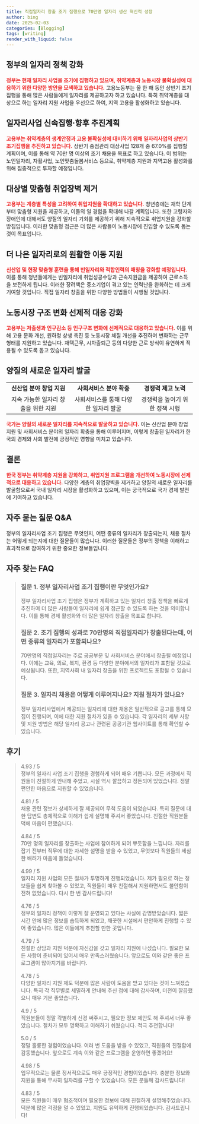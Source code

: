 ```yaml
---
title: 직접일자리 창출 조기 집행으로 70만명 일자리 생산 혁신적 성장
author: bing
date: 2025-02-03
categories: [Blogging]
tags: [writing]
render_with_liquid: false
---
```



<h2 id='일자리 정책 강화'>정부의 일자리 정책 강화</h2>

<p><b><span style="color: #ee2323;">정부는 현재 일자리 사업을 조기에 집행하고 있으며, 취약계층과 노동시장 불확실성에 대응하기 위한 다양한 방안을 모색하고 있습니다.</span></b> 고용노동부는 올 한 해 동안 상반기 조기집행을 통해 많은 사람들에게 일자리를 제공하고자 하고 있습니다. 특히 취약계층을 대상으로 하는 일자리 지원 사업을 우선으로 하여, 지역 고용을 활성화하고 있습니다.</p>

<h2 id='일자리사업 신속집행 계획'>일자리사업 신속집행·향후 추진계획</h2>

<p><b><span style="color: #ee2323;">고용부는 취약계층의 생계안정과 고용 불확실성에 대비하기 위해 일자리사업의 상반기 조기집행을 추진하고 있습니다.</span></b> 상반기 중점관리 대상사업 128개 중 67.0%를 집행할 계획이며, 이를 통해 약 70만 명 이상의 조기 채용을 목표로 하고 있습니다. 이 범위는 노인일자리, 자활사업, 노인맞춤돌봄서비스 등으로, 취약계층 지원과 지역고용 활성화를 위해 집중적으로 투자할 예정입니다.</p>

<h2 id='취업장벽 제거 방안'>대상별 맞춤형 취업장벽 제거</h2>

<p><b><span style="color: #ee2323;">고용부는 계층별 특성을 고려하여 취업지원을 확대하고 있습니다.</span></b> 청년층에는 재학 단계부터 맞춤형 지원을 제공하고, 이들의 일 경험을 확대해 나갈 계획입니다. 또한 고령자와 장애인에 대해서도 양질의 일자리 기회를 제공하기 위해 지속적으로 취업지원을 강화할 방침입니다. 이러한 맞춤형 접근은 더 많은 사람들이 노동시장에 진입할 수 있도록 돕는 것이 목표입니다.</p>

<h2 id='일자리 이동 지원'>더 나은 일자리로의 원활한 이동 지원</h2>

<p><b><span style="color: #ee2323;">신산업 및 현장 맞춤형 훈련을 통해 빈일자리와 적합인력의 매칭을 강화할 예정입니다.</span></b> 이를 통해 청년들에게는 빈일자리에 취업성공수당과 근속지원금을 제공하여 근로소득을 보전하게 됩니다. 이러한 장려책은 중소기업이 겪고 있는 인력난을 완화하는 데 크게 기여할 것입니다. 직접 일자리 창출을 위한 다양한 방법들이 시행될 것입니다.</p>

<h2 id='노동시장 구조 변화'>노동시장 구조 변화 선제적 대응 강화</h2>

<p><b><span style="color: #ee2323;">고용부는 저출생과 인구감소 등 인구구조 변화에 선제적으로 대응하고 있습니다.</span></b> 이를 위해 고용 문화 개선, 원하청 상생 촉진 등 노동시장 체질 개선을 추진하며 변화하는 근무 형태를 지원하고 있습니다. 재택근무, 시차출퇴근 등의 다양한 근로 방식이 유연하게 적용될 수 있도록 돕고 있습니다.</p>

<h2 id='새로운 일자리 발굴'>양질의 새로운 일자리 발굴</h2>

<table>
    <tr>
        <td style="text-align: center; height: 17px;"><b>신산업 분야 창업 지원</b></td>
        <td style="text-align: center; height: 17px;"><b>사회서비스 분야 확충</b></td>
        <td style="text-align: center; height: 17px;"><b>경쟁력 제고 노력</b></td>
    </tr>
    <tr>
        <td style="text-align: center; height: 17px;">지속 가능한 일자리 창출을 위한 지원</td>
        <td style="text-align: center; height: 17px;">사회서비스를 통해 다양한 일자리 발굴</td>
        <td style="text-align: center; height: 17px;">경쟁력을 높이기 위한 정책 시행</td>
    </tr>
</table>

<p><b><span style="color: #ee2323;">국가는 양질의 새로운 일자리를 지속적으로 발굴하고 있습니다.</span></b> 이는 신산업 분야 창업 지원 및 사회서비스 분야의 일자리 확충을 통해 이루어지며, 이렇게 창출된 일자리가 한국의 경제와 사회 발전에 긍정적인 영향을 미치고 있습니다.</p>

<h2 id='결론'>결론</h2>

<p><b><span style="color: #ee2323;">한국 정부는 취약계층 지원을 강화하고, 취업지원 프로그램을 개선하여 노동시장에 선제적으로 대응하고 있습니다.</span></b> 다양한 계층의 취업장벽을 제거하고 양질의 새로운 일자리를 발굴함으로써 국내 일자리 시장을 활성화하고 있으며, 이는 궁극적으로 국가 경제 발전에 기여하고 있습니다.</p>

<h2 id='자주 묻는 질문'>자주 묻는 질문 Q&A</h2>

<p>정부의 일자리사업 조기 집행은 무엇인지, 어떤 종류의 일자리가 창출되는지, 채용 절차는 어떻게 되는지에 대한 질문들이 많습니다. 이러한 질문들은 정부의 정책을 이해하고 효과적으로 참여하기 위한 중요한 정보들입니다.</p>


<h2 id='자주_찾는_FAQ'>자주 찾는 FAQ</h2>
<div itemscope="" itemtype="https://schema.org/FAQPage"> 
<blockquote> 
<div itemscope="" itemprop="mainEntity" itemtype="https://schema.org/Question"> 
<h3 itemprop="name">질문 1. 정부 일자리사업 조기 집행이란 무엇인가요?</h3> 
<div itemscope="" itemprop="acceptedAnswer" itemtype="https://schema.org/Answer"> 
<span itemprop="text"> 
<p>정부 일자리사업 조기 집행은 정부가 계획하고 있는 일자리 창출 정책을 빠르게 추진하여 더 많은 사람들이 일자리에 쉽게 접근할 수 있도록 하는 것을 의미합니다. 이를 통해 경제 활성화와 더 많은 일자리 창출을 목표로 합니다.</p> 
</span> 
</div> 
</div> 
<div itemscope="" itemprop="mainEntity" itemtype="https://schema.org/Question"> 
<h3 itemprop="name">질문 2. 조기 집행의 성과로 70만명의 직접일자리가 창출된다는데, 어떤 종류의 일자리가 포함되나요?</h3> 
<div itemscope="" itemprop="acceptedAnswer" itemtype="https://schema.org/Answer"> 
<span itemprop="text"> 
<p>70만명의 직접일자리는 주로 공공부문 및 사회서비스 분야에서 창출될 예정입니다. 이에는 교육, 의료, 복지, 환경 등 다양한 분야에서의 일자리가 포함될 것으로 예상됩니다. 또한, 지역사회 내 일자리 창출을 위한 프로젝트도 포함될 수 있습니다.</p> 
</span> 
</div> 
</div> 
<div itemscope="" itemprop="mainEntity" itemtype="https://schema.org/Question"> 
<h3 itemprop="name">질문 3. 일자리 채용은 어떻게 이루어지나요? 지원 절차가 있나요?</h3> 
<div itemscope="" itemprop="acceptedAnswer" itemtype="https://schema.org/Answer"> 
<span itemprop="text"> 
<p>정부 일자리사업에서 제공되는 일자리에 대한 채용은 일반적으로 공고를 통해 모집이 진행되며, 이에 대한 지원 절차가 있을 수 있습니다. 각 일자리의 세부 사항 및 지원 방법은 해당 일자리 공고나 관련된 공공기관 웹사이트를 통해 확인할 수 있습니다.</p> 
</span> 
</div> 
</div> 
</blockquote> 
</div>
<h2 id='후기'>후기</h2>
<div itemscope itemtype="https://schema.org/Product">
  <blockquote>
  <div itemprop="review" itemscope itemtype="https://schema.org/Review">
      <div itemprop="reviewRating" itemscope itemtype="https://schema.org/Rating"> <span itemprop="ratingValue">4.93</span> / <span itemprop="bestRating">5</span> </div>
      <span itemprop="reviewBody">정부의 일자리 사업 조기 집행을 경험하게 되어 매우 기쁩니다. 모든 과정에서 직원들이 친절하게 안내해 주었고, 시설 역시 깔끔하고 정돈되어 있었습니다. 정말 편안한 마음으로 지원할 수 있었습니다.</span>
  </div>
  <br>
  <div itemprop="review" itemscope itemtype="https://schema.org/Review">
      <div itemprop="reviewRating" itemscope itemtype="https://schema.org/Rating"> <span itemprop="ratingValue">4.81</span> / <span itemprop="bestRating">5</span> </div>
      <span itemprop="reviewBody">채용 관련 정보가 상세하게 잘 제공되어 무척 도움이 되었습니다. 특히 질문에 대한 답변도 총체적으로 이해가 쉽게 설명해 주셔서 좋았습니다. 친절한 직원분들 덕에 마음이 편했습니다.</span>
  </div>
  <br>
  <div itemprop="review" itemscope itemtype="https://schema.org/Review">
      <div itemprop="reviewRating" itemscope itemtype="https://schema.org/Rating"> <span itemprop="ratingValue">4.84</span> / <span itemprop="bestRating">5</span> </div>
      <span itemprop="reviewBody">70만 명의 일자리를 창출하는 사업에 참여하게 되어 뿌듯함을 느낍니다. 자리를 잡기 전부터 직무에 대한 자세한 설명을 받을 수 있었고, 무엇보다 직원들의 세심한 배려가 마음에 들었습니다.</span>
  </div>
  <br>
  <div itemprop="review" itemscope itemtype="https://schema.org/Review">
      <div itemprop="reviewRating" itemscope itemtype="https://schema.org/Rating"> <span itemprop="ratingValue">4.99</span> / <span itemprop="bestRating">5</span> </div>
      <span itemprop="reviewBody">일자리 지원 사업의 모든 절차가 투명하게 진행되었습니다. 제가 필요로 하는 정보들을 쉽게 찾아볼 수 있었고, 직원들이 매우 친절해서 지원하면서도 불안함이 전혀 없었습니다. 다시 한 번 감사드립니다!</span>
  </div>
  <br>
  <div itemprop="review" itemscope itemtype="https://schema.org/Review">
      <div itemprop="reviewRating" itemscope itemtype="https://schema.org/Rating"> <span itemprop="ratingValue">4.76</span> / <span itemprop="bestRating">5</span> </div>
      <span itemprop="reviewBody">정부의 일자리 정책이 이렇게 잘 운영되고 있다는 사실에 감명받았습니다. 짧은 시간 안에 많은 정보를 습득하게 되었고, 깨끗한 시설에서 편안하게 진행할 수 있어 좋았습니다. 많은 이들에게 추천할 만한 곳입니다.</span>
  </div>
  <br>
  <div itemprop="review" itemscope itemtype="https://schema.org/Review">
      <div itemprop="reviewRating" itemscope itemtype="https://schema.org/Rating"> <span itemprop="ratingValue">4.79</span> / <span itemprop="bestRating">5</span> </div>
      <span itemprop="reviewBody">친절한 상담과 지원 덕분에 자신감을 갖고 일자리 지원에 나섰습니다. 필요한 모든 사항이 준비되어 있어서 매우 만족스러웠습니다. 앞으로도 이와 같은 좋은 프로그램이 많아지기를 바랍니다.</span>
  </div>
  <br>
  <div itemprop="review" itemscope itemtype="https://schema.org/Review">
      <div itemprop="reviewRating" itemscope itemtype="https://schema.org/Rating"> <span itemprop="ratingValue">4.78</span> / <span itemprop="bestRating">5</span> </div>
      <span itemprop="reviewBody">다양한 일자리 지원 제도 덕분에 많은 사람이 도움을 받고 있다는 것이 느껴졌습니다. 특히 각 직무별로 세밀하게 안내해 주신 점에 대해 감사하며, 터전이 깔끔했으니 매우 기분 좋았습니다.</span>
  </div>
  <br>
  <div itemprop="review" itemscope itemtype="https://schema.org/Review">
      <div itemprop="reviewRating" itemscope itemtype="https://schema.org/Rating"> <span itemprop="ratingValue">4.9</span> / <span itemprop="bestRating">5</span> </div>
      <span itemprop="reviewBody">직원분들이 정말 각별하게 신경 써주시고, 필요한 정보 제안도 해 주셔서 너무 좋았습니다. 절차가 모두 명확하고 이해하기 쉬웠습니다. 적극 추천합니다!</span>
  </div>
  <br>
  <div itemprop="review" itemscope itemtype="https://schema.org/Review">
      <div itemprop="reviewRating" itemscope itemtype="https://schema.org/Rating"> <span itemprop="ratingValue">5.0</span> / <span itemprop="bestRating">5</span> </div>
      <span itemprop="reviewBody">정말 훌륭한 경험이었습니다. 여러 번 도움을 받을 수 있었고, 직원들의 친절함에 감동했습니다. 앞으로도 계속 이와 같은 프로그램을 운영하면 좋겠어요!</span>
  </div>
  <br>
  <div itemprop="review" itemscope itemtype="https://schema.org/Review">
      <div itemprop="reviewRating" itemscope itemtype="https://schema.org/Rating"> <span itemprop="ratingValue">4.98</span> / <span itemprop="bestRating">5</span> </div>
      <span itemprop="reviewBody">업무적으로는 물론 정서적으로도 매우 긍정적인 경험이었습니다. 충분한 정보와 지원을 통해 무사히 일자리를 구할 수 있었습니다. 모든 분들께 감사드립니다!</span>
  </div>
  <br>
  <div itemprop="review" itemscope itemtype="https://schema.org/Review">
      <div itemprop="reviewRating" itemscope itemtype="https://schema.org/Rating"> <span itemprop="ratingValue">4.83</span> / <span itemprop="bestRating">5</span> </div>
      <span itemprop="reviewBody">모든 직원들이 매우 협조적이며 필요한 정보에 대해 친절하게 설명해주었습니다. 덕분에 많은 걱정을 덜 수 있었고, 지원도 유익하게 진행되었습니다. 감사드립니다!</span>
  </div>
  </blockquote>
</div>
